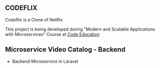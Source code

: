 ## CODEFLIX

Codeflix is a Clone of Netflix

This project is being developed during "Modern and Scalable Applications with Microservices" Course at
[Code Education](https://code.education/)

## Microservice Video Catalog - Backend
- Backend Microservice in Laravel
